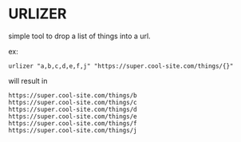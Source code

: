 # URLIZER

simple tool to drop a list of things into a url.

ex:

```shell
urlizer "a,b,c,d,e,f,j" "https://super.cool-site.com/things/{}"
```

will result in 
```https://super.cool-site.com/things/a  
https://super.cool-site.com/things/b  
https://super.cool-site.com/things/c  
https://super.cool-site.com/things/d  
https://super.cool-site.com/things/e  
https://super.cool-site.com/things/f  
https://super.cool-site.com/things/j  
```